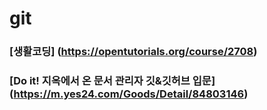 # git

### [생활코딩] (https://opentutorials.org/course/2708)
### [Do it! 지옥에서 온 문서 관리자 깃&깃허브 입문] (https://m.yes24.com/Goods/Detail/84803146) 
